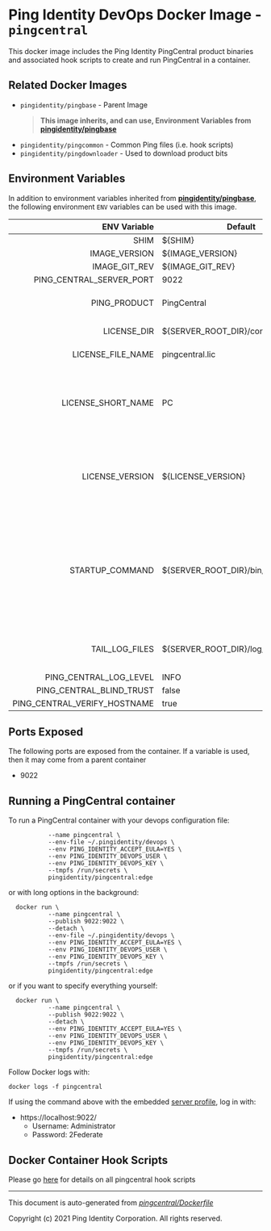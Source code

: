 
# Ping Identity DevOps Docker Image - `pingcentral`

This docker image includes the Ping Identity PingCentral product binaries
and associated hook scripts to create and run PingCentral in a container.

## Related Docker Images
- `pingidentity/pingbase` - Parent Image
	>**This image inherits, and can use, Environment Variables from [pingidentity/pingbase](https://devops.pingidentity.com/docker-images/pingbase/)**
- `pingidentity/pingcommon` - Common Ping files (i.e. hook scripts)
- `pingidentity/pingdownloader` - Used to download product bits

## Environment Variables
In addition to environment variables inherited from **[pingidentity/pingbase](https://devops.pingidentity.com/docker-images/pingbase/)**,
the following environment `ENV` variables can be used with
this image.

| ENV Variable  | Default     | Description
| ------------: | ----------- | ---------------------------------
| SHIM  | ${SHIM}  |  |
| IMAGE_VERSION  | ${IMAGE_VERSION}  |  |
| IMAGE_GIT_REV  | ${IMAGE_GIT_REV}  |  |
| PING_CENTRAL_SERVER_PORT  | 9022  |  |
| PING_PRODUCT  | PingCentral  | Ping product name  |
| LICENSE_DIR  | ${SERVER_ROOT_DIR}/conf  | License directory  |
| LICENSE_FILE_NAME  | pingcentral.lic  | Name of license file  |
| LICENSE_SHORT_NAME  | PC  | Short name used when retrieving license from License Server  |
| LICENSE_VERSION  | ${LICENSE_VERSION}  | Version used when retrieving license from License Server  |
| STARTUP_COMMAND  | ${SERVER_ROOT_DIR}/bin/run.sh  | The command that the entrypoint will execute in the foreground to instantiate the container  |
| TAIL_LOG_FILES  | ${SERVER_ROOT_DIR}/log/application.log  | Files tailed once container has started  |
| PING_CENTRAL_LOG_LEVEL  | INFO  |  |
| PING_CENTRAL_BLIND_TRUST  | false  |  |
| PING_CENTRAL_VERIFY_HOSTNAME  | true  |  |

## Ports Exposed
The following ports are exposed from the container.  If a variable is
used, then it may come from a parent container
- 9022

## Running a PingCentral container
To run a PingCentral container with your devops configuration file:
```shell docker run -Pt \
           --name pingcentral \
           --env-file ~/.pingidentity/devops \
           --env PING_IDENTITY_ACCEPT_EULA=YES \
           --env PING_IDENTITY_DEVOPS_USER \
           --env PING_IDENTITY_DEVOPS_KEY \
           --tmpfs /run/secrets \
           pingidentity/pingcentral:edge
```
or with long options in the background:
```shell
  docker run \
           --name pingcentral \
           --publish 9022:9022 \
           --detach \
           --env-file ~/.pingidentity/devops \
           --env PING_IDENTITY_ACCEPT_EULA=YES \
           --env PING_IDENTITY_DEVOPS_USER \
           --env PING_IDENTITY_DEVOPS_KEY \
           --tmpfs /run/secrets \
           pingidentity/pingcentral:edge
```

or if you want to specify everything yourself:
```shell
  docker run \
           --name pingcentral \
           --publish 9022:9022 \
           --detach \
           --env PING_IDENTITY_ACCEPT_EULA=YES \
           --env PING_IDENTITY_DEVOPS_USER \
           --env PING_IDENTITY_DEVOPS_KEY \
           --tmpfs /run/secrets \
           pingidentity/pingcentral:edge
```

Follow Docker logs with:

``` shell
docker logs -f pingcentral
```

If using the command above with the embedded [server profile](https://devops.pingidentity.com/reference/config/), log in with:
* https://localhost:9022/
  * Username: Administrator
  * Password: 2Federate

## Docker Container Hook Scripts
Please go [here](https://github.com/pingidentity/pingidentity-devops-getting-started/tree/master/docs/docker-images/pingcentral/hooks/README.md) for details on all pingcentral hook scripts

---
This document is auto-generated from _[pingcentral/Dockerfile](https://github.com/pingidentity/pingidentity-docker-builds/blob/master/pingcentral/Dockerfile)_

Copyright (c) 2021 Ping Identity Corporation. All rights reserved.
